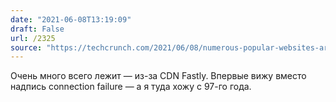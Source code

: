 ```yaml
---
date: "2021-06-08T13:19:09"
draft: False
url: /2325
source: "https://techcrunch.com/2021/06/08/numerous-popular-websites-are-facing-an-outage/"
---
```


Очень много всего лежит — из-за CDN Fastly. Впервые вижу вместо  надпись connection failure — а я туда хожу с 97-го года.
